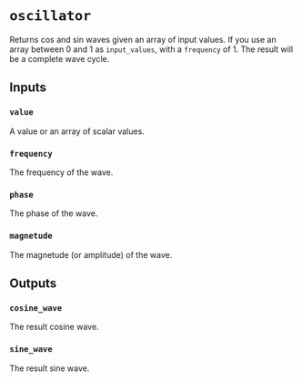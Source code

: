 # `oscillator`

Returns cos and sin waves given an array of input values. If you use an array between 0 and 1 as `input_values`, with a `frequency` of 1. The result will be a complete wave cycle.

## Inputs

### `value`
A value or an array of scalar values.

### `frequency`
The frequency of the wave. 

### `phase`
The phase of the wave.

### `magnetude`
The magnetude (or amplitude) of the wave.

## Outputs

### `cosine_wave`
The result cosine wave.

### `sine_wave`
The result sine wave.
